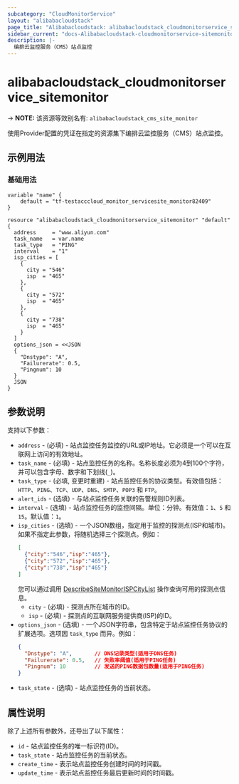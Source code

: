 ```yaml
---
subcategory: "CloudMonitorService"
layout: "alibabacloudstack"
page_title: "Alibabacloudstack: alibabacloudstack_cloudmonitorservice_sitemonitor"
sidebar_current: "docs-Alibabacloudstack-cloudmonitorservice-sitemonitor"
description: |- 
  编排云监控服务（CMS）站点监控
---
```


# alibabacloudstack_cloudmonitorservice_sitemonitor
-> **NOTE:** 该资源等效别名有: `alibabacloudstack_cms_site_monitor`

使用Provider配置的凭证在指定的资源集下编排云监控服务（CMS）站点监控。

## 示例用法

### 基础用法

```hcl
variable "name" {
    default = "tf-testacccloud_monitor_servicesite_monitor82409"
}

resource "alibabacloudstack_cloudmonitorservice_sitemonitor" "default" {
  address     = "www.aliyun.com"
  task_name   = var.name
  task_type   = "PING"
  interval    = "1"
  isp_cities = [
    {
      city = "546"
      isp  = "465"
    },
    {
      city = "572"
      isp  = "465"
    },
    {
      city = "738"
      isp  = "465"
    }
  ]
  options_json = <<JSON
  {
    "Dnstype": "A",
    "Failurerate": 0.5,
    "Pingnum": 10
  }
  JSON
}
```

## 参数说明

支持以下参数：

* `address` - (必填) - 站点监控任务监控的URL或IP地址。它必须是一个可以在互联网上访问的有效地址。
* `task_name` - (必填) - 站点监控任务的名称。名称长度必须为4到100个字符，并可以包含字母、数字和下划线(`_`)。
* `task_type` - (必填, 变更时重建) - 站点监控任务的协议类型。有效值包括：`HTTP`、`PING`、`TCP`、`UDP`、`DNS`、`SMTP`、`POP3` 和 `FTP`。
* `alert_ids` - (选填) - 与站点监控任务关联的告警规则ID列表。
* `interval` - (选填) - 站点监控任务的监控间隔。单位：分钟。有效值：`1`、`5` 和 `15`。默认值：`1`。
* `isp_cities` - (选填) - 一个JSON数组，指定用于监控的探测点(ISP和城市)。如果不指定此参数，将随机选择三个探测点。例如：
  ```json
  [
    {"city":"546","isp":"465"},
    {"city":"572","isp":"465"},
    {"city":"738","isp":"465"}
  ]
  ```
  您可以通过调用 [DescribeSiteMonitorISPCityList](https://www.alibabacloud.com/help/en/doc-detail/115045.htm) 操作查询可用的探测点信息。
  * `city` - (必填) - 探测点所在城市的ID。
  * `isp` - (必填) - 探测点的互联网服务提供商(ISP)的ID。
* `options_json` - (选填) - 一个JSON字符串，包含特定于站点监控任务协议的扩展选项。选项因 `task_type` 而异。例如：
  ```json
  {
    "Dnstype": "A",       // DNS记录类型(适用于DNS任务)
    "Failurerate": 0.5,   // 失败率阈值(适用于PING任务)
    "Pingnum": 10         // 发送的PING数据包数量(适用于PING任务)
  }
  ```
* `task_state` - (选填) - 站点监控任务的当前状态。

## 属性说明

除了上述所有参数外，还导出了以下属性：

* `id` - 站点监控任务的唯一标识符(ID)。
* `task_state` - 站点监控任务的当前状态。
* `create_time` - 表示站点监控任务创建时间的时间戳。
* `update_time` - 表示站点监控任务最后更新时间的时间戳。
